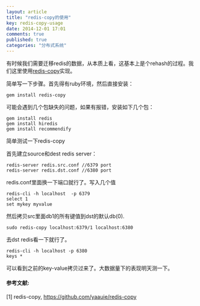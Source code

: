 ```yaml
---
layout: article
title: "redis-copy的使用"
key: redis-copy-usage
date: 2014-12-01 17:01
comments: true
published: true
categories: "分布式系统"
---
```


  有时候我们需要迁移redis的数据，从本质上看，这基本上是个rehash的过程。我们这里使用[redis-copy][1]实现。

  简单写一下步骤。首先得有ruby环境，然后直接安装：

  	gem install redis-copy

  可能会遇到几个包缺失的问题，如果有报错，安装如下几个包：

  	gem install redis
  	gem install hiredis
  	gem install recommendify

  简单测试一下redis-copy

  首先建立source和dest redis server：

  	redis-server redis.src.conf //6379 port
  	redis-server redis.dst.conf //6380 port

  redis.conf里面换一下端口就行了。写入几个值

  	redis-cli -h localhost  -p 6379
  	select 1
  	set mykey myvalue

  然后拷贝src里面db1的所有键值到dst的默认db(0).

  	sudo redis-copy localhost:6379/1 localhost:6380

  去dst redis看一下就行了。

  	redis-cli -h localhost -p 6380
  	keys *

  可以看到之前的key-value拷贝过来了。大数据量下的表现明天测一下。

[1]: https://github.com/yaauie/redis-copy   "redis-copy"

#### 参考文献:

  \[1] redis-copy, <https://github.com/yaauie/redis-copy>
